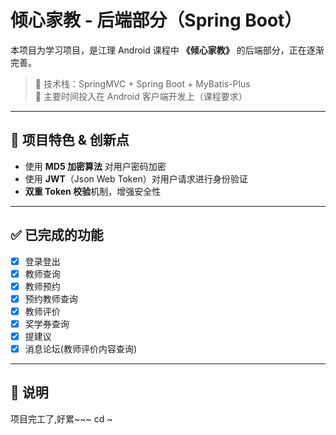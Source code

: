 # 倾心家教 - 后端部分（Spring Boot）

本项目为学习项目，是江理 Android 课程中 **《倾心家教》** 的后端部分，正在逐渐完善。

> 🔧 技术栈：SpringMVC + Spring Boot + MyBatis-Plus  
> 📱 主要时间投入在 Android 客户端开发上（课程要求）

---

## 🧠 项目特色 & 创新点

- 使用 **MD5 加密算法** 对用户密码加密
- 使用 **JWT**（Json Web Token）对用户请求进行身份验证
- **双重 Token 校验**机制，增强安全性

---

## ✅ 已完成的功能

- [x] 登录登出
- [x] 教师查询
- [x] 教师预约
- [x] 预约教师查询
- [x] 教师评价
- [x] 奖学券查询
- [x] 提建议
- [x] 消息论坛(教师评价内容查询)

---

## 📌 说明

项目完工了,好累~~~
cd ~
